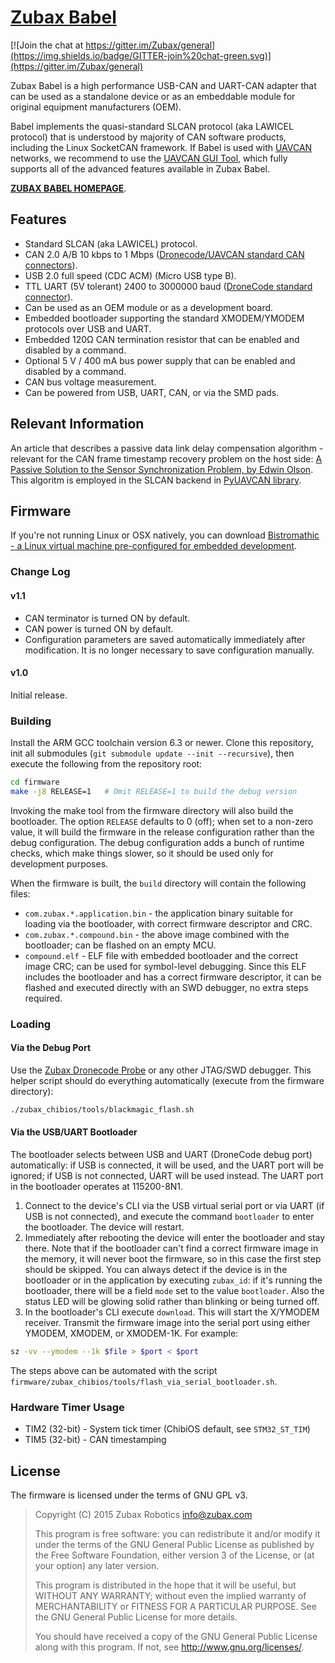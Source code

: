 # [Zubax Babel](https://zubax.com/products/babel)

[![Join the chat at https://gitter.im/Zubax/general](https://img.shields.io/badge/GITTER-join%20chat-green.svg)](https://gitter.im/Zubax/general)

Zubax Babel is a high performance USB-CAN and UART-CAN adapter that can be used as a
standalone device or as an embeddable module for original equipment manufacturers (OEM).

Babel implements the quasi-standard SLCAN protocol (aka LAWICEL protocol) that is understood by
majority of CAN software products, including the Linux SocketCAN framework.
If Babel is used with [UAVCAN](http://uavcan.org) networks,
we recommend to use the [UAVCAN GUI Tool](http://uavcan.org/GUI_Tool),
which fully supports all of the advanced features available in Zubax Babel.

[**ZUBAX BABEL HOMEPAGE**](https://zubax.com/products/babel).

## Features

* Standard SLCAN (aka LAWICEL) protocol.
* CAN 2.0 A/B 10 kbps to 1 Mbps
([Dronecode/UAVCAN standard CAN connectors](http://uavcan.org/Specification/8._Hardware_design_recommendations)).
* USB 2.0 full speed (CDC ACM) (Micro USB type B).
* TTL UART (5V tolerant) 2400 to 3000000 baud
([DroneCode standard connector](https://wiki.dronecode.org/workgroup/connectors/start#dcd-mini)).
* Can be used as an OEM module or as a development board.
* Embedded bootloader supporting the standard XMODEM/YMODEM protocols over USB and UART.
* Embedded 120&#8486; CAN termination resistor that can be enabled and disabled by a command.
* Optional 5 V / 400 mA bus power supply that can be enabled and disabled by a command.
* CAN bus voltage measurement.
* Can be powered from USB, UART, CAN, or via the SMD pads.

## Relevant Information

An article that describes a passive data link delay compensation algorithm -
relevant for the CAN frame timestamp recovery problem on the host side:
[A Passive Solution to the Sensor Synchronization Problem, by Edwin Olson](https://april.eecs.umich.edu/pdfs/olson2010.pdf).
This algoritm is employed in the SLCAN backend in [PyUAVCAN library](http://uavcan.org/Implementations/Pyuavcan).

## Firmware

If you're not running Linux or OSX natively, you can download
[Bistromathic - a Linux virtual machine pre-configured for embedded development](https://files.zubax.com/vm/bistromathic.ova).

### Change Log

#### v1.1

* CAN terminator is turned ON by default.
* CAN power is turned ON by default.
* Configuration parameters are saved automatically immediately after modification.
It is no longer necessary to save configuration manually.

#### v1.0

Initial release.

### Building

Install the ARM GCC toolchain version 6.3 or newer.
Clone this repository, init all submodules (`git submodule update --init --recursive`),
then execute the following from the repository root:

```bash
cd firmware
make -j8 RELEASE=1   # Omit RELEASE=1 to build the debug version
```

Invoking the make tool from the firmware directory will also build the bootloader.
The option `RELEASE` defaults to 0 (off); when set to a non-zero value,
it will build the firmware in the release configuration rather than the debug configuration.
The debug configuration adds a bunch of runtime checks, which make things slower,
so it should be used only for development purposes.

When the firmware is built, the `build` directory will contain the following files:

* `com.zubax.*.application.bin` - the application binary suitable for loading via the bootloader,
with correct firmware descriptor and CRC.
* `com.zubax.*.compound.bin` - the above image combined with the bootloader; can be flashed on an empty MCU.
* `compound.elf` - ELF file with embedded bootloader and the correct image CRC; can be used for symbol-level debugging.
Since this ELF includes the bootloader and has a correct firmware descriptor,
it can be flashed and executed directly with an SWD debugger, no extra steps required.

### Loading

#### Via the Debug Port

Use the [Zubax Dronecode Probe](https://kb.zubax.com/x/iIAh) or any other JTAG/SWD debugger.
This helper script should do everything automatically (execute from the firmware directory):

```bash
./zubax_chibios/tools/blackmagic_flash.sh
```

#### Via the USB/UART Bootloader

The bootloader selects between USB and UART (DroneCode debug port) automatically:
if USB is connected, it will be used, and the UART port will be ignored;
if USB is not connected, UART will be used instead.
The UART port in the bootloader operates at 115200-8N1.

1. Connect to the device's CLI via the USB virtual serial port or via UART (if USB is not connected),
and execute the command `bootloader` to enter the bootloader. The device will restart.
2. Immediately after rebooting the device will enter the bootloader and stay there.
Note that if the bootloader can't find a correct firmware image in the memory,
it will never boot the firmware, so in this case the first step should be skipped.
You can always detect if the device is in the bootloader or in the application by executing `zubax_id`:
if it's running the bootloader, there will be a field `mode` set to the value `bootloader`.
Also the status LED will be glowing solid rather than blinking or being turned off.
3. In the bootloader's CLI execute `download`. This will start the X/YMODEM receiver.
Transmit the firmware image into the serial port using either YMODEM, XMODEM, or XMODEM-1K.
For example:

```bash
sz -vv --ymodem --1k $file > $port < $port
```

The steps above can be automated with the script `firmware/zubax_chibios/tools/flash_via_serial_bootloader.sh`.

### Hardware Timer Usage

* TIM2 (32-bit) - System tick timer (ChibiOS default, see `STM32_ST_TIM`)
* TIM5 (32-bit) - CAN timestamping

## License

The firmware is licensed under the terms of GNU GPL v3.

> Copyright (C) 2015 Zubax Robotics info@zubax.com
>
> This program is free software: you can redistribute it and/or modify it under the terms of the
> GNU General Public License as published by the Free Software Foundation, either version 3 of the License,
> or (at your option) any later version.
>
> This program is distributed in the hope that it will be useful, but WITHOUT ANY WARRANTY;
> without even the implied warranty of MERCHANTABILITY or FITNESS FOR A PARTICULAR PURPOSE.
> See the GNU General Public License for more details.
>
> You should have received a copy of the GNU General Public License along with this program.
> If not, see http://www.gnu.org/licenses/.

